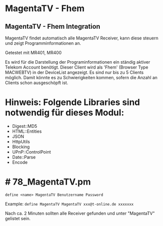 # MagentaTV - Fhem
## MagentaTV - Fhem Integration

MagentaTV findet automatisch alle MagentaTV Receiver, kann diese steuern und zeigt Programminformationen an.

Getestet mit MR401, MR400

Es wird für die Darstellung der Programinformationen ein ständig aktiver Telekom Account benötigt. Dieser Client wird als 'Fhem' (Browser Type MACWEBTV) in der DeviceList angezeigt. Es sind nur bis zu 5 Clients möglich. Damit könnte es zu Schwierigkeiten kommen, sofern die Anzahl an Clients schon ausgeschöpft ist.

# Hinweis: Folgende Libraries sind notwendig für dieses Modul:

- Digest::MD5
- HTML::Entities
- JSON
- HttpUtils
- Blocking
- UPnP::ControlPoint
- Date::Parse
- Encode

# # 78_MagentaTV.pm

`define <name> MagentaTV Benutzername Password`

Example: `define MagentaTV MagentaTV xxx@t-online.de xxxxxxx`

Nach ca. 2 Minuten sollten alle Receiver gefunden und unter "MagentaTV" gelistet sein.